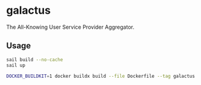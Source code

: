 # galactus

The All-Knowing User Service Provider Aggregator.

## Usage

```sh
sail build --no-cache
sail up

DOCKER_BUILDKIT=1 docker buildx build --file Dockerfile --tag galactus --load .
```
